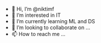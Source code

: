 - 👋 Hi, I’m @niktimf
- 👀 I’m interested in IT 
- 🌱 I’m currently learning ML and DS 
- 💞️ I’m looking to collaborate on ...
- 📫 How to reach me ...

<!---
niktimf/niktimf is a ✨ special ✨ repository because its `README.md` (this file) appears on your GitHub profile.
You can click the Preview link to take a look at your changes.
--->
